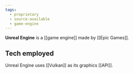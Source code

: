 ```yaml
---
tags:
  - proprietary
  - source-available
  - game-engine
---
```

**Unreal Engine** is a [[game engine]] made by [[Epic Games]].

## Tech employed

Unreal Engine uses [[Vulkan]] as its graphics [[API]].